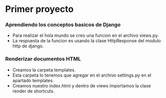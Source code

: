 # Primer proyecto
### Aprendiendo los conceptos basicos de Django

- Para realizar el hola mundo se creo una funcion en el archivo views.py.
- La respuesta de la funcion es usando la clase HttpResponse del modulo http de django.

### Renderizar documentos HTML
- Creamos la carpeta templates.
- Esta carpeta lo tenemos que agregar en el archivo settings.py en el apartado templates.
- Creamos nuestro index.html y dentro de views importamos la clase render de shortcuts.